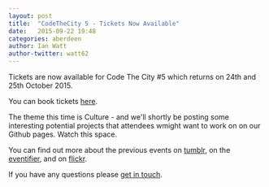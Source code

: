 ```yaml
---
layout: post
title:  "CodeTheCity 5 - Tickets Now Available"
date:   2015-09-22 19:48
categories: aberdeen
author: Ian Watt
author-twitter: watt62
---
```


Tickets are now available for Code The City #5 which returns on 24th and 25th October 2015.
 
You can book tickets [here](https://www.eventbrite.co.uk/e/codethecity-5-culture-tickets-18742322792?aff=es2).

The theme this time is Culture - and we'll shortly be posting some interesting potential projects that attendees wmight want to work on on our Github pages. Watch this space.

You can find out more about the previous events on [tumblr](http://codethecity.tumblr.com/), on the [eventifier](http://eventifier.com/event/ctc2/), and on [flickr](https://secure.flickr.com/search/?tags=ctc2).
  
If you have any questions please [get in touch](mailto:steve@codethecity.org). 
